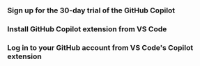 

### Sign up for the 30-day trial of the GitHub Copilot

### Install GitHub Copilot extension from VS Code

### Log in to your GitHub account from VS Code's Copilot extension

